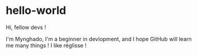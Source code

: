 # hello-world

Hi, fellow devs !

I'm Mynghado, I'm a beginner in devlopment, and I hope GitHub will learn me many things !
I like réglisse !
